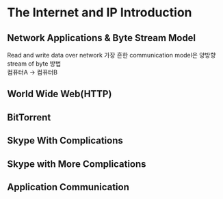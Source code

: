 # The Internet and IP Introduction

## Network Applications & Byte Stream Model
Read and write data over network 
가장 흔한 communication model은 양방향 stream of byte 방법  
컴퓨터A -> 컴퓨터B

## World Wide Web(HTTP)

## BitTorrent

## Skype With Complications

## Skype with More Complications

## Application Communication
